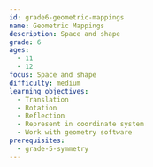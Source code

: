 ```yaml
---
id: grade6-geometric-mappings
name: Geometric Mappings
description: Space and shape
grade: 6
ages:
  - 11
  - 12
focus: Space and shape
difficulty: medium
learning_objectives:
  - Translation
  - Rotation
  - Reflection
  - Represent in coordinate system
  - Work with geometry software
prerequisites:
  - grade-5-symmetry
---
```

